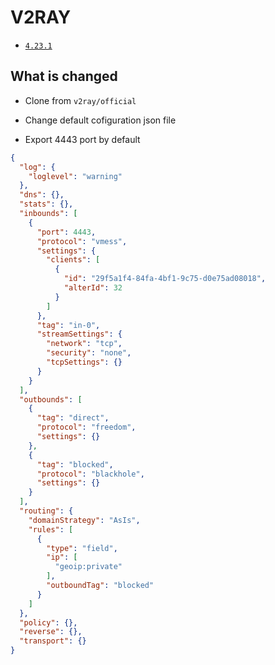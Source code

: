 # V2RAY

* [`4.23.1`](https://github.com/kuituoshi/docker/blob/master/v2ray/4.23.1/Dockerfile)


## What is changed

* Clone from `v2ray/official`

* Change default cofiguration json file

* Export 4443 port by default

```json
{
  "log": {
    "loglevel": "warning"
  },
  "dns": {},
  "stats": {},
  "inbounds": [
    {
      "port": 4443,
      "protocol": "vmess",
      "settings": {
        "clients": [
          {
            "id": "29f5a1f4-84fa-4bf1-9c75-d0e75ad08018",
            "alterId": 32
          }
        ]
      },
      "tag": "in-0",
      "streamSettings": {
        "network": "tcp",
        "security": "none",
        "tcpSettings": {}
      }
    }
  ],
  "outbounds": [
    {
      "tag": "direct",
      "protocol": "freedom",
      "settings": {}
    },
    {
      "tag": "blocked",
      "protocol": "blackhole",
      "settings": {}
    }
  ],
  "routing": {
    "domainStrategy": "AsIs",
    "rules": [
      {
        "type": "field",
        "ip": [
          "geoip:private"
        ],
        "outboundTag": "blocked"
      }
    ]
  },
  "policy": {},
  "reverse": {},
  "transport": {}
}

```
